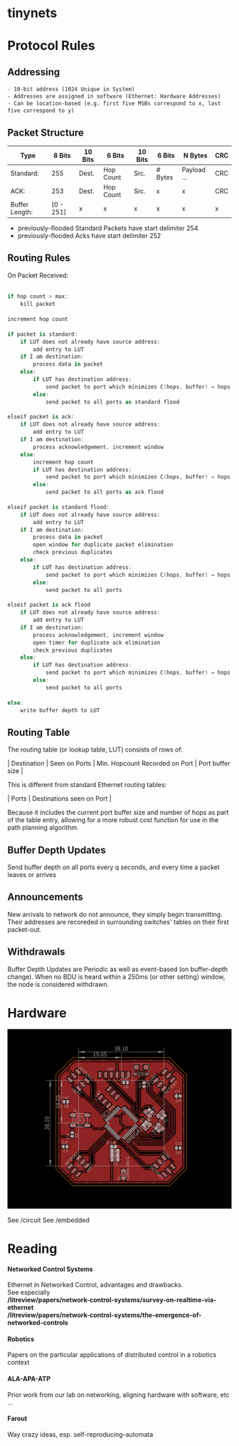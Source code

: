 # tinynets

# Protocol Rules

## Addressing 
    - 10-bit address (1024 Unique in System)
    - Addresses are assigned in software (Ethernet: Hardware Addresses)
    - Can be location-based (e.g. first five MSBs correspond to x, last five correspond to y)

## Packet Structure  

| Type | 8 Bits | 10 Bits | 6 Bits | 10 Bits | 6 Bits | N Bytes | CRC |  
| --- | --- | --- | --- | --- | --- | --- | --- | 
| Standard: | 255 | Dest. | Hop Count | Src. | # Bytes | Payload … | CRC |  
| ACK: | 253 | Dest. | Hop Count | Src. | x | x | CRC |  
| Buffer Length: | [0 - 251] | x | x | x | x | x | x |  

* previously-flooded Standard Packets have start delimiter 254
* previously-flooded Acks have start delimiter 252

## Routing Rules

On Packet Received:
```swift

if hop count > max:
    kill packet

increment hop count

if packet is standard:
    if LUT does not already have source address:
        add entry to LUT
    if I am destination:
        process data in packet
    else:
        if LUT has destination address:
            send packet to port which minimizes C(hops, buffer) = hops + \lambda*buffer over all ports
        else:
            send packet to all ports as standard flood

elseif packet is ack:
    if LUT does not already have source address:
        add entry to LUT
    if I am destination:
        process acknowledgement, increment window
    else:
        increment hop count
        if LUT has destination address:
            send packet to port which minimizes C(hops, buffer) = hops + \lambda*buffer over all ports
        else:
            send packet to all ports as ack flood

elseif packet is standard flood:
    if LUT does not already have source address:
        add entry to LUT
    if I am destination:
        process data in packet
        open window for duplicate packet elimination
        check previous duplicates
    else:
        if LUT has destination address:
            send packet to port which minimizes C(hops, buffer) = hops + \lambda*buffer over all ports
        else:
            send packet to all ports

elseif packet is ack flood
    if LUT does not already have source address:
        add entry to LUT
    if I am destination:
        process acknowledgement, increment window
        open timer for duplicate ack elimination
        check previous duplicates
    else:
        if LUT has destination address:
            send packet to port which minimizes C(hops, buffer) = hops + \lambda*buffer over all ports
        else:
            send packet to all ports

else:
    write buffer depth to LUT

```

## Routing Table

The routing table (or lookup table, LUT) consists of rows of:  

| Destination | Seen on Ports | Min. Hopcount Recorded on Port | Port buffer size |

This is different from standard Ethernet routing tables:

| Ports | Destinations seen on Port |

Because it includes the current port buffer size and number of hops as part of the table entry, allowing for a more robust cost function for use in the path planning algorithm. 

## Buffer Depth Updates
Send buffer depth on all ports every q seconds, and every time a packet leaves or arrives

## Announcements 
New arrivals to network do not announce, they simply begin transmitting. Their addresses are recoreded in surrounding switches' tables on their first packet-out.

## Withdrawals
Buffer Depth Updates are Periodic as well as event-based (on buffer-depth change). When no BDU is heard within a 250ms (or other setting) window, the node is considered withdrawn.

# Hardware

![first-board](https://github.com/jakeread/tinynets/blob/master/document/xmega128-fourport-v0-1.png)  

See /circuit 
See /embedded 

# Reading

#### Networked Control Systems
Ethernet in Networked Control, advantages and drawbacks.  
See especially  
**/litreview/papers/network-control-systems/survey-on-realtime-via-ethernet**  
**/litreview/papers/network-control-systems/the-emergence-of-networked-controls**  

#### Robotics
Papers on the particular applications of distributed control in a robotics context  

#### ALA-APA-ATP
Prior work from our lab on networking, aligning hardware with software, etc ...

#### Farout
Way crazy ideas, esp. self-reproducing-automata
